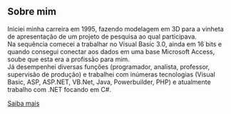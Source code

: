 ## Sobre mim
Iniciei minha carreira em 1995, fazendo modelagem em 3D para a vinheta de apresentação de um projeto de pesquisa ao qual participava.</br>
Na sequência comecei a trabalhar no Visual Basic 3.0, ainda em 16 bits e quando consegui conectar aos dados em uma base Microsoft Access, soube que esta era a profissão para mim.</br>
Já desempenhei diversas funções (programador, analista, professor, supervisão de produção) e trabalhei com inúmeras tecnologias (Visual Basic, ASP, ASP.NET, VB.Net, Java, 
Powerbuilder, PHP) e atualmente trabalho com .NET focando em C#.

<a href="https://www.linkedin.com/in/rodrigoantoniodarold/">Saiba mais</a>
